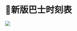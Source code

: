 # 🚌新版巴士时刻表

<a data-fancybox title="" href="https://cdn.jsdelivr.net/gh/sustc/sustech-online-ng@master/docs/transport/busline2.png">![](./busline2.png)</a>

<object-selector :objs="{
    '工作日': true,
    '节假日': false
    }"
    v-slot="weekdayProps">
    <br/>
    <object-selector
      :objs="weekdayProps.selected ? { 
        '欣园 > 工学院': '/bus_times/one_down.json',
        '工学院 > 欣园': '/bus_times/one_up.json',
        '欣园 > 科研楼': '/bus_times/two_down.json',
        '科研楼 > 欣园': '/bus_times/two_up.json',
      }:{ 
        '欣园 > 工学院': '/bus_times/one_down_holiday.json',
        '工学院 > 欣园': '/bus_times/one_up_holiday.json'
      }"
      v-slot="routeProps"
    >
      <data-request :path="routeProps.selected" v-slot="{ data }">
        <bus-timer v-if="data" v-bind="data"></bus-timer>
        <grid-list v-if="data" :data="data.times">
        </grid-list>
      </data-request>
    </object-selector>
  </object-selector>